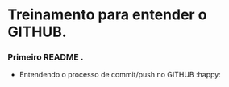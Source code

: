 # Treinamento para entender o GITHUB.



### Primeiro README . 



- Entendendo o processo de commit/push no GITHUB :happy: